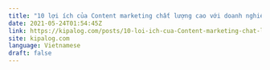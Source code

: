 ```yaml
---
title: "10 lợi ích của Content marketing chất lượng cao với doanh nghiệp"
date: 2021-05-24T01:54:45Z
link: https://kipalog.com/posts/10-loi-ich-cua-Content-marketing-chat-luong-cao-voi-doanh-nghiep?utm_medium=RSS&utm_source=news.12bit.vn
site: kipalog.com
language: Vietnamese
draft: false
---
```

